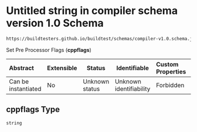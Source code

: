 # Untitled string in compiler schema version 1.0 Schema

```txt
https://buildtesters.github.io/buildtest/schemas/compiler-v1.0.schema.json#/properties/build/properties/cppflags
```

Set Pre Processor Flags (**cppflags**)


| Abstract            | Extensible | Status         | Identifiable            | Custom Properties | Additional Properties | Access Restrictions | Defined In                                                                             |
| :------------------ | ---------- | -------------- | ----------------------- | :---------------- | --------------------- | ------------------- | -------------------------------------------------------------------------------------- |
| Can be instantiated | No         | Unknown status | Unknown identifiability | Forbidden         | Allowed               | none                | [compiler-v1.0.schema.json\*](../out/compiler-v1.0.schema.json "open original schema") |

## cppflags Type

`string`
